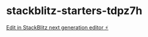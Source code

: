 # stackblitz-starters-tdpz7h

[Edit in StackBlitz next generation editor ⚡️](https://stackblitz.com/~/github.com/ShadowTryDragon/stackblitz-starters-tdpz7h)